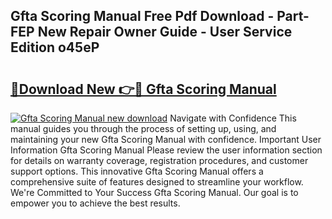 ## Gfta Scoring Manual Free Pdf Download - Part-FEP New Repair Owner Guide - User Service Edition o45eP

# <h2><a href="http://bc46797.oget.top/?id=Gfta+Scoring+Manual">🔗Download New 👉🔴 Gfta Scoring Manual</a></h2>

[![Gfta Scoring Manual new download](https://i.imgur.com/5g1atiW.png)](http://bc46797.oget.top/?id=Gfta+Scoring+Manual)
Navigate with Confidence This manual guides you through the process of setting up, using, and maintaining your new Gfta Scoring Manual with confidence. Important User Information Gfta Scoring Manual Please review the user information section for details on warranty coverage, registration procedures, and customer support options. This innovative Gfta Scoring Manual offers a comprehensive suite of features designed to streamline your workflow. We're Committed to Your Success Gfta Scoring Manual. Our goal is to empower you to achieve the best results.
